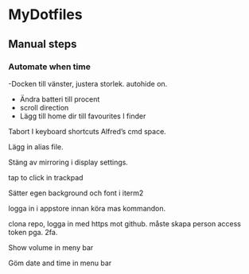 # MyDotfiles


## Manual steps

### Automate when time

-Docken till vänster, justera storlek. autohide on.
- Ändra batteri till procent
- scroll direction
- Lägg till home dir till favourites I finder

Tabort I keyboard shortcuts Alfred’s cmd space. 

Lägg in alias file. 

Stäng av mirroring i display settings. 

tap to click in trackpad

Sätter egen background och font i iterm2

logga in i appstore innan köra mas kommandon.

clona repo, logga in med https mot github. måste skapa person access token pga. 2fa. 

Show volume in meny bar

Göm date and time in menu bar
